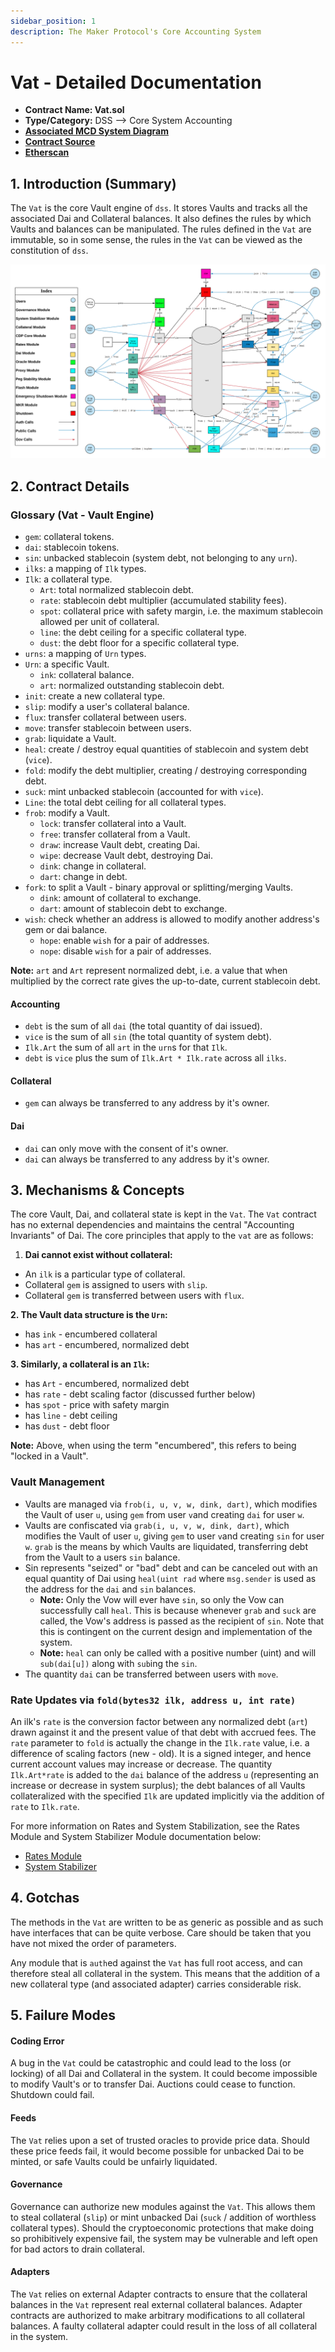 ```yaml
---
sidebar_position: 1
description: The Maker Protocol's Core Accounting System
---
```


# Vat - Detailed Documentation

* **Contract Name: Vat.sol**
* **Type/Category:** DSS —> Core System Accounting
* [**Associated MCD System Diagram**](https://github.com/makerdao/dss/wiki)
* [**Contract Source**](https://github.com/makerdao/dss/blob/master/src/vat.sol)
* [**Etherscan**](https://etherscan.io/address/0x35d1b3f3d7966a1dfe207aa4514c12a259a0492b)

## 1. Introduction (Summary)

The `Vat` is the core Vault engine of `dss`. It stores Vaults and tracks all the associated Dai and Collateral balances. It also defines the rules by which Vaults and balances can be manipulated. The rules defined in the `Vat` are immutable, so in some sense, the rules in the `Vat` can be viewed as the constitution of `dss`.

![](<../../assets/MCD System 2.1.png>)

## 2. Contract Details

### **Glossary (Vat -** Vault **Engine)**

* `gem`: collateral tokens.
* `dai`: stablecoin tokens.
* `sin`: unbacked stablecoin (system debt, not belonging to any `urn`).
* `ilks`: a mapping of `Ilk` types.
* `Ilk`: a collateral type.
  * `Art`: total normalized stablecoin debt.
  * `rate`: stablecoin debt multiplier (accumulated stability fees).
  * `spot`: collateral price with safety margin, i.e. the maximum stablecoin allowed per unit of collateral.
  * `line`: the debt ceiling for a specific collateral type.
  * `dust`: the debt floor for a specific collateral type.
* `urns`: a mapping of `Urn` types.
* `Urn`: a specific Vault.
  * `ink`: collateral balance.
  * `art`: normalized outstanding stablecoin debt.
* `init`: create a new collateral type.
* `slip`: modify a user's collateral balance.
* `flux`: transfer collateral between users.
* `move`: transfer stablecoin between users.
* `grab`: liquidate a Vault.
* `heal`: create / destroy equal quantities of stablecoin and system debt (`vice`).
* `fold`: modify the debt multiplier, creating / destroying corresponding debt.
* `suck`: mint unbacked stablecoin (accounted for with `vice`).
* `Line`: the total debt ceiling for all collateral types.
* `frob`: modify a Vault.
  * `lock`: transfer collateral into a Vault.
  * `free`: transfer collateral from a Vault.
  * `draw`: increase Vault debt, creating Dai.
  * `wipe`: decrease Vault debt, destroying Dai.
  * `dink`: change in collateral.
  * `dart`: change in debt.
* `fork`: to split a Vault - binary approval or splitting/merging Vaults.
  * `dink`: amount of collateral to exchange.
  * `dart`: amount of stablecoin debt to exchange.
* `wish`: check whether an address is allowed to modify another address's gem or dai balance.
  * `hope`: enable `wish` for a pair of addresses.
  * `nope`: disable `wish` for a pair of addresses.

**Note:** `art` and `Art` represent normalized debt, i.e. a value that when multiplied by the correct rate gives the up-to-date, current stablecoin debt.

#### **Accounting**

* `debt` is the sum of all `dai` (the total quantity of dai issued).
* `vice` is the sum of all `sin` (the total quantity of system debt).
* `Ilk.Art` the sum of all `art` in the `urn`s for that `Ilk`.
* `debt` is `vice` plus the sum of `Ilk.Art * Ilk.rate` across all `ilks`.

#### **Collateral**

* `gem` can always be transferred to any address by it's owner.

#### **Dai**

* `dai` can only move with the consent of it's owner.
* `dai` can always be transferred to any address by it's owner.

## 3. Mechanisms & Concepts

The core Vault, Dai, and collateral state is kept in the `Vat`. The `Vat` contract has no external dependencies and maintains the central "Accounting Invariants" of Dai. The core principles that apply to the `vat` are as follows:

1. **Dai cannot exist without collateral:**

* An `ilk` is a particular type of collateral.
* Collateral `gem` is assigned to users with `slip`.
* Collateral `gem` is transferred between users with `flux`.

**2. The Vault data structure is the `Urn`:**

* has `ink` - encumbered collateral
* has `art` - encumbered, normalized debt

**3. Similarly, a collateral is an `Ilk`:**

* has `Art` - encumbered, normalized debt
* has `rate` - debt scaling factor (discussed further below)
* has `spot` - price with safety margin
* has `line` - debt ceiling
* has `dust` - debt floor

**Note:** Above, when using the term "encumbered", this refers to being "locked in a Vault".

### Vault Management

* Vaults are managed via `frob(i, u, v, w, dink, dart)`, which modifies the Vault of user `u`, using `gem` from user `v`and creating `dai` for user `w`.
* Vaults are confiscated via `grab(i, u, v, w, dink, dart)`, which modifies the Vault of user `u`, giving `gem` to user `v`and creating `sin` for user `w`. `grab` is the means by which Vaults are liquidated, transferring debt from the Vault to a users `sin` balance.
* Sin represents "seized" or "bad" debt and can be canceled out with an equal quantity of Dai using `heal(uint rad` where `msg.sender` is used as the address for the `dai` and `sin` balances.
  * **Note:** Only the Vow will ever have `sin`, so only the Vow can successfully call `heal`. This is because whenever `grab` and `suck` are called, the Vow's address is passed as the recipient of `sin`. Note that this is contingent on the current design and implementation of the system.
  * **Note:**  `heal` can only be called with a positive number (uint) and will `sub(dai[u])` along with `sub`ing the `sin`.
* The quantity `dai` can be transferred between users with `move`.

### **Rate Updates via `fold(bytes32 ilk, address u, int rate)`**

An ilk's `rate` is the conversion factor between any normalized debt (`art`) drawn against it and the present value of that debt with accrued fees. The `rate` parameter to `fold` is actually the change in the `Ilk.rate` value, i.e. a difference of scaling factors (new - old). It is a signed integer, and hence current account values may increase or decrease. The quantity `Ilk.Art*rate` is added to the `dai` balance of the address `u` (representing an increase or decrease in system surplus); the debt balances of all Vaults collateralized with the specified `Ilk` are updated implicitly via the addition of `rate` to `Ilk.rate`.

For more information on Rates and System Stabilization, see the Rates Module and System Stabilizer Module documentation below:

* [Rates Module](https://docs.makerdao.com/smart-contract-modules/rates-module)
* [System Stabilizer ](https://docs.makerdao.com/smart-contract-modules/system-stabilizer-module)

## 4. Gotchas

The methods in the `Vat` are written to be as generic as possible and as such have interfaces that can be quite verbose. Care should be taken that you have not mixed the order of parameters.

Any module that is `auth`ed against the `Vat` has full root access, and can therefore steal all collateral in the system. This means that the addition of a new collateral type (and associated adapter) carries considerable risk.

## 5. Failure Modes

#### Coding Error

A bug in the `Vat` could be catastrophic and could lead to the loss (or locking) of all Dai and Collateral in the system. It could become impossible to modify Vault's or to transfer Dai. Auctions could cease to function. Shutdown could fail.

#### Feeds

The `Vat` relies upon a set of trusted oracles to provide price data. Should these price feeds fail, it would become possible for unbacked Dai to be minted, or safe Vaults could be unfairly liquidated.

#### Governance

Governance can authorize new modules against the `Vat`. This allows them to steal collateral (`slip`) or mint unbacked Dai (`suck` / addition of worthless collateral types). Should the cryptoeconomic protections that make doing so prohibitively expensive fail, the system may be vulnerable and left open for bad actors to drain collateral.

#### Adapters

The `Vat` relies on external Adapter contracts to ensure that the collateral balances in the `Vat` represent real external collateral balances. Adapter contracts are authorized to make arbitrary modifications to all collateral balances. A faulty collateral adapter could result in the loss of all collateral in the system.
